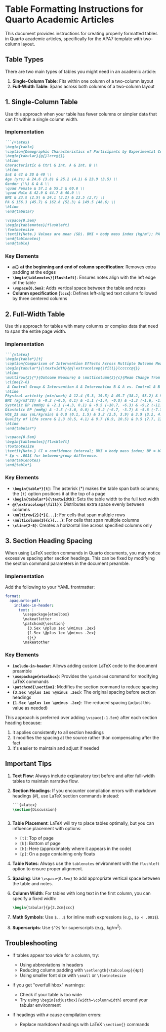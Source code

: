 # Table Formatting Instructions for Quarto Academic Articles

This document provides instructions for creating properly formatted tables in Quarto academic articles, specifically for the APA7 template with two-column layout.

## Table Types

There are two main types of tables you might need in an academic article:

1. **Single-Column Table**: Fits within one column of a two-column layout
2. **Full-Width Table**: Spans across both columns of a two-column layout

## 1. Single-Column Table

Use this approach when your table has fewer columns or simpler data that can fit within a single column width.

### Implementation

```markdown
```{=latex}
\begin{table}
\caption{Demographic Characteristics of Participants by Experimental Condition}
\begin{tabular}{@{}lccc@{}}
\hline
Characteristic & Ctrl & Int. A & Int. B \\
\hline
$n$ & 42 & 38 & 40 \\
Age (yrs) & 24.6 (3.8) & 25.2 (4.1) & 23.9 (3.5) \\
Gender (\%) & & & \\
\quad Female & 57.1 & 55.3 & 60.0 \\
\quad Male & 42.9 & 44.7 & 40.0 \\
BMI & 23.8 (2.9) & 24.1 (3.2) & 23.5 (2.7) \\
PA & 156.3 (45.7) & 162.8 (52.3) & 149.5 (48.6) \\
\hline
\end{tabular}

\vspace{0.5em}
\begin{tablenotes}[flushleft]
\footnotesize
\textit{Note.} Values are mean (SD). BMI = body mass index (kg/m²); PA = physical activity (min/week); Ctrl = Control; Int. = Intervention.
\end{tablenotes}
\end{table}
```

### Key Elements

- **`@{}` at the beginning and end of column specification**: Removes extra padding at the edges
- **`\begin{tablenotes}[flushleft]`**: Ensures notes align with the left edge of the table
- **`\vspace{0.5em}`**: Adds vertical space between the table and notes
- **Column specification (`lccc`)**: Defines left-aligned text column followed by three centered columns

## 2. Full-Width Table

Use this approach for tables with many columns or complex data that need to span the entire page width.

### Implementation

```markdown
```{=latex}
\begin{table*}[t]
\caption{Comparison of Intervention Effects Across Multiple Outcome Measures}
\begin{tabular*}{\textwidth}{@{\extracolsep{\fill}}lccccc@{}}
\hline
\multirow{2}{*}{Outcome Measure} & \multicolumn{3}{c}{Mean Change from Baseline (95\% CI)} & \multicolumn{2}{c}{Between-Group Differences} \\
\cline{2-6}
 & Control Group & Intervention A & Intervention B & A vs. Control & B vs. Control \\
\hline
Physical activity (min/week) & 12.4 (5.3, 19.5) & 45.7 (38.2, 53.2) & 52.3 (44.1, 60.5) & 33.3* & 39.9* \\
BMI (kg/m$^2$) & -0.2 (-0.5, 0.1) & -1.1 (-1.4, -0.8) & -1.3 (-1.6, -1.0) & -0.9* & -1.1* \\
Systolic BP (mmHg) & -2.1 (-4.3, 0.1) & -8.5 (-10.7, -6.3) & -9.2 (-11.5, -6.9) & -6.4* & -7.1* \\
Diastolic BP (mmHg) & -1.5 (-3.0, 0.0) & -5.2 (-6.7, -3.7) & -5.8 (-7.3, -4.3) & -3.7* & -4.3* \\
VO$_2$ max (mL/kg/min) & 0.8 (0.1, 1.5) & 3.2 (2.5, 3.9) & 3.9 (3.2, 4.6) & 2.4* & 3.1* \\
Quality of life score & 2.3 (0.5, 4.1) & 8.7 (6.9, 10.5) & 9.5 (7.7, 11.3) & 6.4* & 7.2* \\
\hline
\end{tabular*}

\vspace{0.5em}
\begin{tablenotes}[flushleft]
\footnotesize
\textit{Note.} CI = confidence interval; BMI = body mass index; BP = blood pressure; VO$_2$ max = maximal oxygen consumption. \\
* $p < .001$ for between-group difference.
\end{tablenotes}
\end{table*}
```

### Key Elements

- **`\begin{table*}[t]`**: The asterisk (*) makes the table span both columns; the `[t]` option positions it at the top of a page
- **`\begin{tabular*}{\textwidth}`**: Sets the table width to the full text width
- **`@{\extracolsep{\fill}}`**: Distributes extra space evenly between columns
- **`\multirow{2}{*}{...}`**: For cells that span multiple rows
- **`\multicolumn{3}{c}{...}`**: For cells that span multiple columns
- **`\cline{2-6}`**: Creates a horizontal line across specified columns only

## 3. Section Heading Spacing

When using LaTeX section commands in Quarto documents, you may notice excessive spacing after section headings. This can be fixed by modifying the section command parameters in the document preamble.

### Implementation

Add the following to your YAML frontmatter:

```yaml
format:
  apaquarto-pdf:
    include-in-header: 
      text: |
        \usepackage{etoolbox}
        \makeatletter
        \patchcmd{\section}
          {3.5ex \@plus 1ex \@minus .2ex}
          {1.5ex \@plus 1ex \@minus .2ex}
          {}{}
        \makeatother
```

### Key Elements

- **`include-in-header`**: Allows adding custom LaTeX code to the document preamble
- **`\usepackage{etoolbox}`**: Provides the `\patchcmd` command for modifying LaTeX commands
- **`\patchcmd{\section}`**: Modifies the section command to reduce spacing
- **`{3.5ex \@plus 1ex \@minus .2ex}`**: The original spacing before section headings
- **`{1.5ex \@plus 1ex \@minus .2ex}`**: The reduced spacing (adjust this value as needed)

This approach is preferred over adding `\vspace{-1.5em}` after each section heading because:

1. It applies consistently to all section headings
2. It modifies the spacing at the source rather than compensating after the fact
3. It's easier to maintain and adjust if needed

## Important Tips

1. **Text Flow**: Always include explanatory text before and after full-width tables to maintain narrative flow.

2. **Section Headings**: If you encounter compilation errors with markdown headings (#), use LaTeX section commands instead:
   ```latex
   ```{=latex}
   \section{Discussion}
   ```
   ```

3. **Table Placement**: LaTeX will try to place tables optimally, but you can influence placement with options:
   - `[t]`: Top of page
   - `[b]`: Bottom of page
   - `[h]`: Here (approximately where it appears in the code)
   - `[p]`: On a page containing only floats

4. **Table Notes**: Always use the `tablenotes` environment with the `flushleft` option to ensure proper alignment.

5. **Spacing**: Use `\vspace{0.5em}` to add appropriate vertical space between the table and notes.

6. **Column Width**: For tables with long text in the first column, you can specify a fixed width:
   ```latex
   \begin{tabular}{p{2.2cm}ccc}
   ```

7. **Math Symbols**: Use `$...$` for inline math expressions (e.g., `$p < .001$`).

8. **Superscripts**: Use `$^2$` for superscripts (e.g., kg/m$^2$).

## Troubleshooting

- If tables appear too wide for a column, try:
  - Using abbreviations in headers
  - Reducing column padding with `\setlength{\tabcolsep}{4pt}`
  - Using smaller font size with `\small` or `\footnotesize`

- If you get "overfull hbox" warnings:
  - Check if your table is too wide
  - Try using `\begin{adjustbox}{width=\columnwidth}` around your tabular environment

- If headings with `#` cause compilation errors:
  - Replace markdown headings with LaTeX `\section{}` commands
